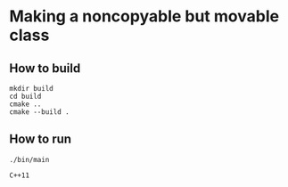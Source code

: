 # Making a noncopyable but movable class

## How to build
```
mkdir build
cd build
cmake ..
cmake --build .
```

## How to run
```
./bin/main

C++11

```
